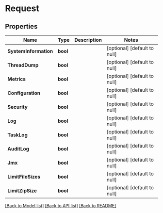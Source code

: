 # Request

## Properties
Name | Type | Description | Notes
------------ | ------------- | ------------- | -------------
**SystemInformation** | **bool** |  | [optional] [default to null]
**ThreadDump** | **bool** |  | [optional] [default to null]
**Metrics** | **bool** |  | [optional] [default to null]
**Configuration** | **bool** |  | [optional] [default to null]
**Security** | **bool** |  | [optional] [default to null]
**Log** | **bool** |  | [optional] [default to null]
**TaskLog** | **bool** |  | [optional] [default to null]
**AuditLog** | **bool** |  | [optional] [default to null]
**Jmx** | **bool** |  | [optional] [default to null]
**LimitFileSizes** | **bool** |  | [optional] [default to null]
**LimitZipSize** | **bool** |  | [optional] [default to null]

[[Back to Model list]](../README.md#documentation-for-models) [[Back to API list]](../README.md#documentation-for-api-endpoints) [[Back to README]](../README.md)

